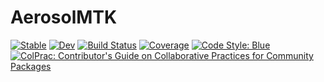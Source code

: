 # AerosolMTK

[![Stable](https://img.shields.io/badge/docs-stable-blue.svg)](https://EarthSciML.github.io/AerosolMTK.jl/stable)
[![Dev](https://img.shields.io/badge/docs-dev-blue.svg)](https://EarthSciML.github.io/AerosolMTK.jl/dev)
[![Build Status](https://github.com/EarthSciML/AerosolMTK.jl/workflows/CI/badge.svg)](https://github.com/EarthSciML/AerosolMTK.jl/actions)
[![Coverage](https://codecov.io/gh/EarthSciML/AerosolMTK.jl/branch/master/graph/badge.svg)](https://codecov.io/gh/EarthSciML/AerosolMTK.jl)
[![Code Style: Blue](https://img.shields.io/badge/code%20style-blue-4495d1.svg)](https://github.com/invenia/BlueStyle)
[![ColPrac: Contributor's Guide on Collaborative Practices for Community Packages](https://img.shields.io/badge/ColPrac-Contributor's%20Guide-blueviolet)](https://github.com/SciML/ColPrac)
